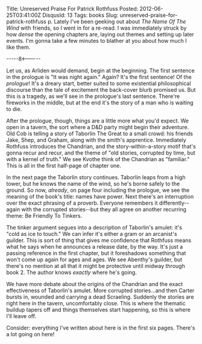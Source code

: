 Title: Unreserved Praise For Patrick Rothfuss
Posted: 2012-06-25T03:41:00Z
DisqusId: 13
Tags:
    books
Slug: unreserved-praise-for-patrick-rothfuss
p. Lately I've been geeking out about _The Name Of The Wind_ with friends, so I went in for a re-read. I was immediately struck by how _dense_ the opening chapters are, laying out themes and setting up later events. I'm gonna take a few minutes to blather at you about how much I like them.

-----8<-----

Let us, as Arliden would demand, begin at the beginning. The first sentence in the prologue is "It was night again." Again? It's the first sentence! Of the _prologue_! It's a dreary start, better suited to some existential philosophical discourse than the tale of excitement the back-cover blurb promised us. But this is a tragedy, as we'll see in the prologue's last sentence. There're fireworks in the middle, but at the end it's the story of a man who is waiting to die.

After the prologue, though, things are a little more what you'd expect. We open in a tavern, the sort where a D&D party might begin their adventure. Old Cob is telling a story of Taborlin The Great to a small crowd: his friends Jake, Shep, and Graham, along with the smith's apprentice. Immediately Rothfuss introduces the Chandrian, and the story-within-a-story motif that's gonna recur and recur, and the theme of "old stories, corrupted by time, but with a kernel of truth." We see Kvothe think of the Chandrian as "familiar." This is all in the first half-page of chapter one.

In the next page the Taborlin story continues. Taborlin leaps from a high tower, but he knows the name of the wind, so he's borne safely to the ground. So now, _already_, on page four including the prologue, we see the meaning of the book's title: names have power. Next there's an interruption over the exact phrasing of a proverb. Everyone remembers it differently--again with the corrupted stories--but they all agree on another recurring theme: Be Friendly To Tinkers.

The tinker argument segues into a description of Taborlin's amulet: it's "cold as ice to touch." We can infer it's either a gram or an arcanist's guilder. This is sort of thing that gives me confidence that Rothfuss means what he says when he announces a release date, by the way. It's just a passing reference in the first chapter, but it foreshadows something that won't come up again for ages and ages. We see Abenthy's guilder, but there's no mention at all that it might be protective until midway through book 2. The author knows _exactly_ where he's going.

We have more debate about the origins of the Chandrian and the exact effectiveness of Taborlin's amulet. More corrupted stories...and then Carter bursts in, wounded and carrying a dead Scraeling. Suddenly the stories are right here in the tavern, uncomfortably close. This is where the thematic buildup tapers off and things themselves start happening, so this is where I'll leave off.

Consider: everything I've written about here is in the first six pages. There's a lot going on here!
